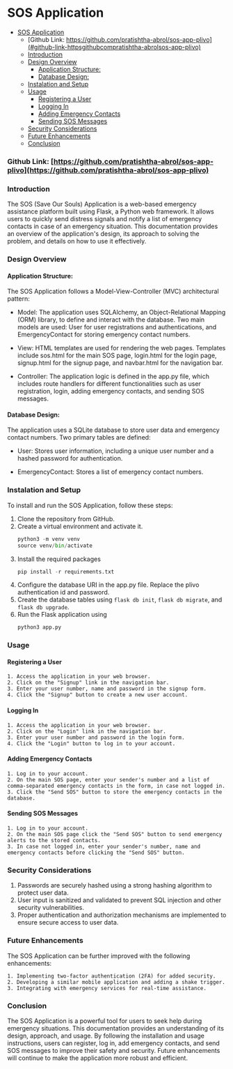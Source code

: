 # SOS Application
- [SOS Application](#sos-application)
    - [Github Link: https://github.com/pratishtha-abrol/sos-app-plivo](#github-link-httpsgithubcompratishtha-abrolsos-app-plivo)
    - [Introduction](#introduction)
    - [Design Overview](#design-overview)
      - [Application Structure:](#application-structure)
      - [Database Design:](#database-design)
    - [Instalation and Setup](#instalation-and-setup)
    - [Usage](#usage)
      - [Registering a User](#registering-a-user)
      - [Logging In](#logging-in)
      - [Adding Emergency Contacts](#adding-emergency-contacts)
      - [Sending SOS Messages](#sending-sos-messages)
    - [Security Considerations](#security-considerations)
    - [Future Enhancements](#future-enhancements)
    - [Conclusion](#conclusion)


### Github Link: [https://github.com/pratishtha-abrol/sos-app-plivo](https://github.com/pratishtha-abrol/sos-app-plivo)

### Introduction 

The SOS (Save Our Souls) Application is a web-based emergency assistance platform built using Flask, a Python web framework. It allows users to quickly send distress signals and notify a list of emergency contacts in case of an emergency situation. This documentation provides an overview of the application's design, its approach to solving the problem, and details on how to use it effectively.

### Design Overview 

#### Application Structure:
The SOS Application follows a Model-View-Controller (MVC) architectural pattern:

* Model: The application uses SQLAlchemy, an Object-Relational Mapping (ORM) library, to define and interact with the database. Two main models are used: User for user registrations and authentications, and EmergencyContact for storing emergency contact numbers.

* View: HTML templates are used for rendering the web pages. Templates include sos.html for the main SOS page, login.html for the login page, signup.html for the signup page, and navbar.html for the navigation bar.

* Controller: The application logic is defined in the app.py file, which includes route handlers for different functionalities such as user registration, login, adding emergency contacts, and sending SOS messages.


#### Database Design:

The application uses a SQLite database to store user data and emergency contact numbers. Two primary tables are defined:

* User: Stores user information, including a unique user number and a hashed password for authentication.

* EmergencyContact: Stores a list of emergency contact numbers.



### Instalation and Setup

To install and run the SOS Application, follow these steps:

1. Clone the repository from GitHub.
2. Create a virtual environment and activate it.
   ```python
   python3 -m venv venv
   source venv/bin/activate
   ```
3. Install the required packages  
   ```python
   pip install -r requirements.txt
   ```
4. Configure the database URI in the app.py file. Replace the plivo authentication id and password.
5. Create the database tables using `flask db init`, `flask db migrate`, and `flask db upgrade`.
6. Run the Flask application using 
   ```python 
   python3 app.py
   ```


### Usage
#### Registering a User

    1. Access the application in your web browser.
    2. Click on the "Signup" link in the navigation bar.
    3. Enter your user number, name and password in the signup form.
    4. Click the "Signup" button to create a new user account.

#### Logging In

    1. Access the application in your web browser.
    2. Click on the "Login" link in the navigation bar.
    3. Enter your user number and password in the login form.
    4. Click the "Login" button to log in to your account.

#### Adding Emergency Contacts

    1. Log in to your account.
    2. On the main SOS page, enter your sender's number and a list of comma-separated emergency contacts in the form, in case not logged in. 
    3. Click the "Send SOS" button to store the emergency contacts in the database.

#### Sending SOS Messages

    1. Log in to your account.
    2. On the main SOS page click the "Send SOS" button to send emergency alerts to the stored contacts.
    3. In case not logged in, enter your sender's number, name and emergency contacts before clicking the "Send SOS" button.


### Security Considerations
1. Passwords are securely hashed using a strong hashing algorithm to protect user data.
2. User input is sanitized and validated to prevent SQL injection and other security vulnerabilities.
3. Proper authentication and authorization mechanisms are implemented to ensure secure access to user data.


### Future Enhancements
The SOS Application can be further improved with the following enhancements:

    1. Implementing two-factor authentication (2FA) for added security.
    2. Developing a similar mobile application and adding a shake trigger.
    3. Integrating with emergency services for real-time assistance.


### Conclusion
The SOS Application is a powerful tool for users to seek help during emergency situations. This documentation provides an understanding of its design, approach, and usage. By following the installation and usage instructions, users can register, log in, add emergency contacts, and send SOS messages to improve their safety and security. Future enhancements will continue to make the application more robust and efficient.
